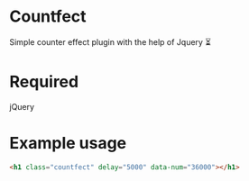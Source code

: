 # Countfect
Simple counter effect plugin with the help of Jquery ⏳
# Required 
jQuery
# Example usage
```html
<h1 class="countfect" delay="5000" data-num="36000"></h1>
```
